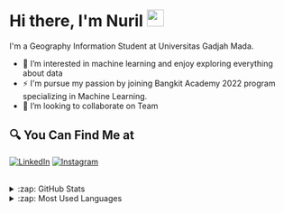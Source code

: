 #  Hi there, I'm Nuril <img src="https://github.com/TheDudeThatCode/TheDudeThatCode/blob/master/Assets/Hi.gif" width="30px">

I'm a Geography Information Student at Universitas Gadjah Mada. 

- 👀 I’m interested in machine learning and enjoy exploring everything about data
- ⚡ I'm pursue my passion by joining Bangkit Academy 2022 program specializing in Machine Learning.
- 🔭 I’m looking to collaborate on Team

## 🔍 You Can Find Me at
<p>
  <a href="https://www.linkedin.com/in/nuril-hidayati/" target="_blank"><img alt="LinkedIn" src="https://img.shields.io/badge/linkedin-%230077B5.svg?&style=for-the-badge&logo=linkedin&logoColor=white" /></a>  
  <a href="https://www.instagram.com/nurilhidayati29/" target="_blank"><img alt="Instagram" src="https://img.shields.io/badge/instagram-%23E4405F.svg?&style=for-the-badge&logo=instagram&logoColor=white" /></a>  
</p>

<br />

<details>
  <summary>:zap: GitHub Stats</summary>

  <img align="left" alt="Nuril's GitHub Stats" src="https://github-readme-stats.vercel.app/api?username=nurilhidayati&show_icons=true&theme=calm" />

</details>


<details>
  <summary>:zap: Most Used Languages</summary>

  <img align="left" alt="Fajri's GitHub Top Languages" src="https://github-readme-stats.vercel.app/api/top-langs/?username=nurilhidayati&show_icons=true&theme=calm" />

</details>

